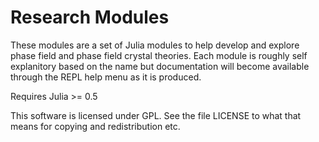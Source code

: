 # Research Modules

These modules are a set of Julia modules to help develop and explore phase
field and phase field crystal theories. Each module is roughly self explanitory
based on the name but documentation will become available through the REPL help
menu as it is produced.

Requires Julia >= 0.5

This software is licensed under GPL. See the file LICENSE to what that means for
copying and redistribution etc.

